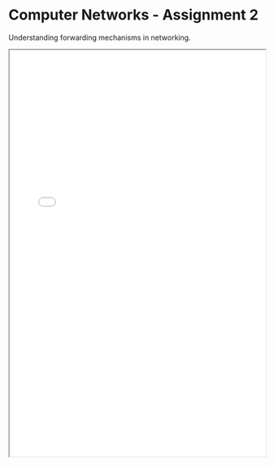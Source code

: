 # Computer Networks - Assignment 2
Understanding forwarding mechanisms in networking.

[<iframe width="100%" height="800" src="CSU33031_Assignment_2_Report.pdf">](https://drive.google.com/file/d/1EbApxICts7Fy0zDB36Qy1V5QW2D5QWU4/view?usp=sharing)
